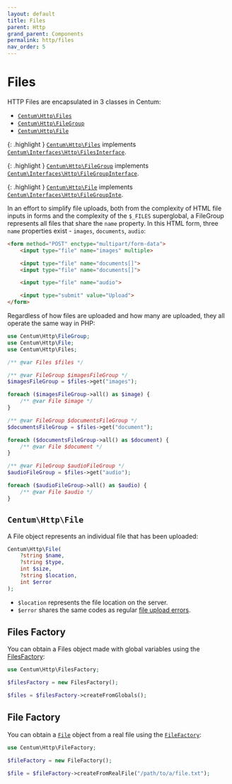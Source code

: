 ```yaml
---
layout: default
title: Files
parent: Http
grand_parent: Components
permalink: http/files
nav_order: 5
---
```




# Files

HTTP Files are encapsulated in 3 classes in Centum:

- [`Centum\Http\Files`](https://github.com/SidRoberts/centum/blob/development/src/Http/Files.php)
- [`Centum\Http\FileGroup`](https://github.com/SidRoberts/centum/blob/development/src/Http/FileGroup.php)
- [`Centum\Http\File`](https://github.com/SidRoberts/centum/blob/development/src/Http/File.php)

{: .highlight }
[`Centum\Http\Files`](https://github.com/SidRoberts/centum/blob/development/src/Http/Files.php) implements [`Centum\Interfaces\Http\FilesInterface`](https://github.com/SidRoberts/centum/blob/development/src/Interfaces/Http/FilesInterface.php).

{: .highlight }
[`Centum\Http\FileGroup`](https://github.com/SidRoberts/centum/blob/development/src/Http/FileGroup.php) implements [`Centum\Interfaces\Http\FileGroupInterface`](https://github.com/SidRoberts/centum/blob/development/src/Interfaces/Http/FileGroupInterface.php).

{: .highlight }
[`Centum\Http\File`](https://github.com/SidRoberts/centum/blob/development/src/Http/File.php) implements [`Centum\Interfaces\Http\FileGroupInte`](https://github.com/SidRoberts/centum/blob/development/src/Interfaces/Http/FileGroupInte.php).

In an effort to simplify file uploads, both from the complexity of HTML file inputs in forms and the complexity of the `$_FILES` superglobal, a FileGroup represents all files that share the `name` property.
In this HTML form, three `name` properties exist - `images`, `documents`, `audio`:

```html
<form method="POST" enctype="multipart/form-data">
    <input type="file" name="images" multiple>

    <input type="file" name="documents[]">
    <input type="file" name="documents[]">

    <input type="file" name="audio">

    <input type="submit" value="Upload">
</form>
```

Regardless of how files are uploaded and how many are uploaded, they all operate the same way in PHP:

```php
use Centum\Http\FileGroup;
use Centum\Http\File;
use Centum\Http\Files;

/** @var Files $files */

/** @var FileGroup $imagesFileGroup */
$imagesFileGroup = $files->get("images");

foreach ($imagesFileGroup->all() as $image) {
    /** @var File $image */
}

/** @var FileGroup $documentsFileGroup */
$documentsFileGroup = $files->get("document");

foreach ($documentsFileGroup->all() as $document) {
    /** @var File $document */
}

/** @var FileGroup $audioFileGroup */
$audioFileGroup = $files->get("audio");

foreach ($audioFileGroup->all() as $audio) {
    /** @var File $audio */
}
```



## `Centum\Http\File`

A File object represents an individual file that has been uploaded:

```php
Centum\Http\File(
    ?string $name,
    ?string $type,
    int $size,
    ?string $location,
    int $error
);
```

- `$location` represents the file location on the server.
- `$error` shares the same codes as regular [file upload errors](https://www.php.net/manual/en/features.file-upload.errors.php).



## Files Factory

You can obtain a Files object made with global variables using the [FilesFactory](https://github.com/SidRoberts/centum/blob/development/src/Http/FilesFactory.php):

```php
use Centum\Http\FilesFactory;

$filesFactory = new FilesFactory();

$files = $filesFactory->createFromGlobals();
```



## File Factory

You can obtain a [`File`](https://github.com/SidRoberts/centum/blob/development/src/Http/File.php) object from a real file using the [`FileFactory`](https://github.com/SidRoberts/centum/blob/development/src/Http/FileFactory.php):

```php
use Centum\Http\FileFactory;

$fileFactory = new FileFactory();

$file = $fileFactory->createFromRealFile("/path/to/a/file.txt");
```
